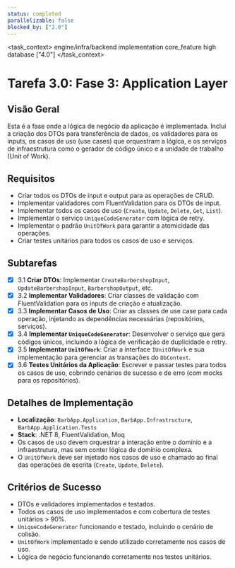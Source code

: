 ```yaml
---
status: completed
parallelizable: false
blocked_by: ["2.0"]
---
```


<task_context>
<domain>engine/infra/backend</domain>
<type>implementation</type>
<scope>core_feature</scope>
<complexity>high</complexity>
<dependencies>database</dependencies>
<unblocks>["4.0"]</unblocks>
</task_context>

# Tarefa 3.0: Fase 3: Application Layer

## Visão Geral
Esta é a fase onde a lógica de negócio da aplicação é implementada. Inclui a criação dos DTOs para transferência de dados, os validadores para os inputs, os casos de uso (use cases) que orquestram a lógica, e os serviços de infraestrutura como o gerador de código único e a unidade de trabalho (Unit of Work).

## Requisitos
- Criar todos os DTOs de input e output para as operações de CRUD.
- Implementar validadores com FluentValidation para os DTOs de input.
- Implementar todos os casos de uso (`Create`, `Update`, `Delete`, `Get`, `List`).
- Implementar o serviço `UniqueCodeGenerator` com lógica de retry.
- Implementar o padrão `UnitOfWork` para garantir a atomicidade das operações.
- Criar testes unitários para todos os casos de uso e serviços.

## Subtarefas
- [x] 3.1 **Criar DTOs**: Implementar `CreateBarbershopInput`, `UpdateBarbershopInput`, `BarbershopOutput`, etc.
- [x] 3.2 **Implementar Validadores**: Criar classes de validação com FluentValidation para os inputs de criação e atualização.
- [x] 3.3 **Implementar Casos de Uso**: Criar as classes de use case para cada operação, injetando as dependências necessárias (repositórios, serviços).
- [x] 3.4 **Implementar `UniqueCodeGenerator`**: Desenvolver o serviço que gera códigos únicos, incluindo a lógica de verificação de duplicidade e retry.
- [x] 3.5 **Implementar `UnitOfWork`**: Criar a interface `IUnitOfWork` e sua implementação para gerenciar as transações do `DbContext`.
- [x] 3.6 **Testes Unitários da Aplicação**: Escrever e passar testes para todos os casos de uso, cobrindo cenários de sucesso e de erro (com mocks para os repositórios).

## Detalhes de Implementação
- **Localização**: `BarbApp.Application`, `BarbApp.Infrastructure`, `BarbApp.Application.Tests`
- **Stack**: .NET 8, FluentValidation, Moq
- Os casos de uso devem orquestrar a interação entre o domínio e a infraestrutura, mas sem conter lógica de domínio complexa.
- O `UnitOfWork` deve ser injetado nos casos de uso e chamado ao final das operações de escrita (`Create`, `Update`, `Delete`).

## Critérios de Sucesso
- DTOs e validadores implementados e testados.
- Todos os casos de uso implementados e com cobertura de testes unitários > 90%.
- `UniqueCodeGenerator` funcionando e testado, incluindo o cenário de colisão.
- `UnitOfWork` implementado e sendo utilizado corretamente nos casos de uso.
- Lógica de negócio funcionando corretamente nos testes unitários.
